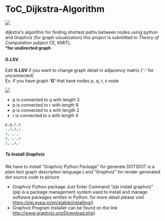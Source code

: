 # ToC_Dijkstra-Algorithm
![](https://github.com/DreamN/ToC_Dijkstra-s-Algorithm/blob/master/az_graph.PNG?raw=true)  

dijkstra's algorithm for finding shortest paths between nodes using python and Graphviz (for graph visualization) this project is submitted to *Theory of Computation* subject CE, KMITL  
***for undirected graph**
#### G.LSV
Edit **G.LSV** if you want to change graph detail in adjacency matrix ('-' for unconnected)  
Ex. if you have graph **'G'** that have nodes p, q, r, s node   

![](https://github.com/DreamN/ToC_Dijkstra-s-Algorithm/blob/master/example_graph.PNG?raw=true)

- p is connected to q with length 3
- p is connected to r with length 8
- p is connected to s with length 2
- r is connected to s with length 4

```python
p,q,r,s
-,3,8,2
3,-,-,- 
8,-,-,4
2,-,4,-
```
##### To Install Graphviz
We have to install “Graphviz Python Package” for generate DOT(DOT is a plain text graph description language.) and “Graphviz” for render generated dot source code to picture
-	Graphviz Python package
Just Enter Command “pip install graphviz” (pip is a package management system used to install and manage software packages written in Python. for more detail please visit https://pip.pypa.io/en/stable/installing/)
-	Graphviz
Program Installer can be found on the link http://www.graphviz.org/Download.php)
